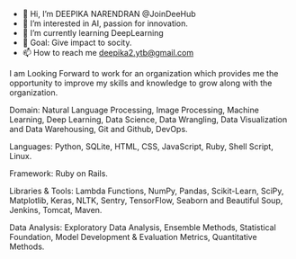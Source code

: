 - 👋 Hi, I’m DEEPIKA NARENDRAN @JoinDeeHub
- 👀 I’m interested in AI, passion for innovation.
- 🌱 I’m currently learning DeepLearning
- 🌈 Goal: Give impact to socity.
- 📫 How to reach me deepika2.ytb@gmail.com

I am Looking Forward to work for an organization which provides me the opportunity to improve my skills and knowledge to grow along with the organization.

Domain: Natural Language Processing, Image Processing, Machine Learning, Deep Learning, Data Science, Data Wrangling, Data Visualization and Data Warehousing, Git and Github, DevOps.

Languages: Python, SQLite, HTML, CSS, JavaScript, Ruby, Shell Script, Linux.

Framework: Ruby on Rails.

Libraries & Tools: Lambda Functions, NumPy, Pandas, Scikit-Learn, SciPy, Matplotlib, Keras, NLTK, Sentry, TensorFlow, Seaborn and Beautiful Soup, Jenkins, Tomcat, Maven.

Data Analysis: Exploratory Data Analysis, Ensemble Methods,  Statistical Foundation, Model Development & Evaluation Metrics, Quantitative Methods.

